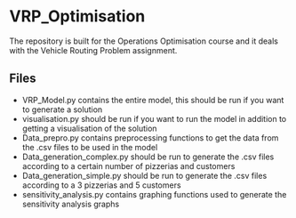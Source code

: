 # VRP_Optimisation
The repository is built for the Operations Optimisation course and it deals with the Vehicle Routing Problem assignment.

## Files
- VRP_Model.py contains the entire model, this should be run if you want to generate a solution
- visualisation.py should be run if you want to run the model in addition to getting a visualisation of the solution
- Data_prepro.py contains preprocessing functions to get the data from the .csv files to be used in the model
- Data_generation_complex.py should be run to generate the .csv files according to a certain number of pizzerias and customers
- Data_generation_simple.py should be run to generate the .csv files according to a 3 pizzerias and 5 customers
- sensitivity_analysis.py contains graphing functions used to generate the sensitivity analysis graphs
